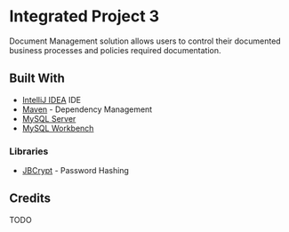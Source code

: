 # Integrated Project 3
Document Management solution allows users to control their documented business processes and policies required documentation.

## Built With
* [IntelliJ IDEA](https://www.jetbrains.com/idea/) IDE
* [Maven](https://maven.apache.org/) - Dependency Management
* [MySQL Server](https://dev.mysql.com/downloads/mysql/)
* [MySQL Workbench](https://www.mysql.com/products/workbench/)

### Libraries
* [JBCrypt](https://github.com/djmdjm/jBCrypt) - Password Hashing

## Credits
TODO
